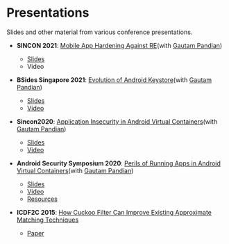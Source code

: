 # Presentations
Slides and other material from various conference presentations. 
- **SINCON 2021**: [Mobile App Hardening Against RE](https://www.infosec-city.com/post/sin21-2-mobile-app-hardening-against-re)(with [Gautam Pandian](https://github.com/darvincisec))
    - [Slides](Sincon2021.MobileAppHardeningRE.pdf)
    - Video

- **BSides Singapore 2021**: [Evolution of Android Keystore](https://bsidessg.org/schedule/the-evolution-of-android-keystore/)(with [Gautam Pandian](https://github.com/darvincisec))
    - [Slides](BSidesSG2021_EvolutionOfAndroidKeystore.pdf)
    - [Video](https://www.youtube.com/watch?v=5D82-yRlrWk)

- **Sincon2020**: [Application Insecurity in Android Virtual Containers](https://www.infosec-city.com/post/sin20-1-application-insecurity-android-virtual-containers)(with [Gautam Pandian](https://github.com/darvincisec))
    - [Slides](Sincon2020.AndroidVirtualContainers.pdf)
    - [Video](https://youtu.be/4t3lVdQoMq4?list=PL58BLgHRerNSd-7wnQ3ZzS1lPkPC9y9r8&t=22786)

- **Android Security Symposium 2020**: [Perils of Running Apps in Android Virtual Containers](https://android.ins.jku.at/symposium/program/)(with [Gautam Pandian](https://github.com/darvincisec))
    - [Slides](AndroidSS2020.AndroidVirtualContainers.pdf)
    - [Video](https://www.youtube.com/watch?v=J4qI_4pLdg4&list=PL61IkVbNYniUTmprGxMnlUFxmFj79Wmpw&index=2)
    - [Resources](https://github.com/su-vikas/conbeerlib)

- **ICDF2C 2015**: [How Cuckoo Filter Can Improve Existing Approximate Matching Techniques](http://link.springer.com/chapter/10.1007/978-3-319-25512-5_4)
    - [Paper](ICDF2C2015.CuckooFiltersApproxMatching.pdf)
